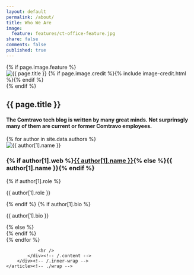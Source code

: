 ```yaml
---
layout: default
permalink: /about/
title: Who We Are
image:
  feature: features/ct-office-feature.jpg
share: false
comments: false
published: true
---
```


<div id="main" role="main">
	<article class="wrap" itemscope itemtype="http://schema.org/Article">
		{% if page.image.feature %}
		<div class="page-feature">
			<div class="page-image">
				<img src="{{ site.url }}/images/{{ page.image.feature }}" class="page-feature-image" alt="{{ page.title }}" itemprop="image">
				{% if page.image.credit %}{% include image-credit.html %}{% endif %}
			</div><!-- /.page-image -->
		</div><!-- /.page-feature -->
		{% endif %}
        <div class="page-title">
			<h1>{{ page.title }}</h1>
		</div>
		<div class="inner-wrap">
			<div id="content" class="page-content" itemprop="articleBody">
                <footer class="page-footer">
                <h4>The Comtravo tech blog is written by many great minds. Not surprinsgly many of them are current or former Comtravo employees.</h4>
                {% for author in site.data.authors %}
                    <div class="author-image">
                        <img src="{{ site.url }}/images/{{ author[1].avatar }}" alt="{{ author[1].name }}">
                    </div><!-- ./author-image -->
                    <div class="author-content">
                        <h3 class="author-name" > {% if author[1].web %}<a href="{{ author[1].web }}" itemprop="author">{{ author[1].name }}</a>{% else %}<span itemprop="author">{{ author[1].name }}</span>{% endif %}</h3>
                        {% if author[1].role %}<p>{{ author[1].role }}</p>{% endif %}
                        {% if author[1].bio %}<p class="author-bio">{{ author[1].bio }}</p> {% else %} <br/> {% endif %}
                    </div><!-- ./author-content -->
                {% endfor %}
                </footer>

				<hr />
			</div><!-- /.content -->
		</div><!-- /.inner-wrap -->
	</article><!-- ./wrap -->
</div><!-- /#main -->

